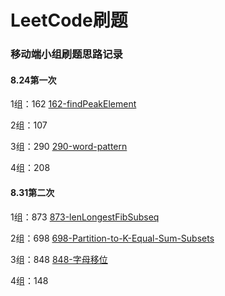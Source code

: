 # LeetCode刷题

### 移动端小组刷题思路记录

#### 8.24第一次

1组：162 [162-findPeakElement](details/162-findPeakElement.md)

2组：107

3组：290 [290-word-pattern](details/290-word-pattern.md)

4组：208

#### 8.31第二次

1组：873  [873-lenLongestFibSubseq](details/873-lenLongestFibSubseq.md)

2组：698 [698-Partition-to-K-Equal-Sum-Subsets](details/698-Partition-to-K-Equal-Sum-Subsets.md)

3组：848 [848-字母移位](details/848-字母移位.md)

4组：148
